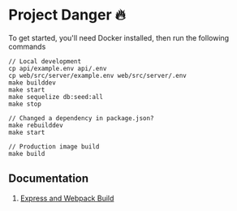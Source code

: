 # Project Danger 🔥

To get started, you'll need Docker installed, then run the following commands

```
// Local development
cp api/example.env api/.env
cp web/src/server/example.env web/src/server/.env
make builddev
make start
make sequelize db:seed:all
make stop

// Changed a dependency in package.json?
make rebuilddev
make start

// Production image build
make build
```

## Documentation

1. [Express and Webpack Build](docs/WEB.md)
